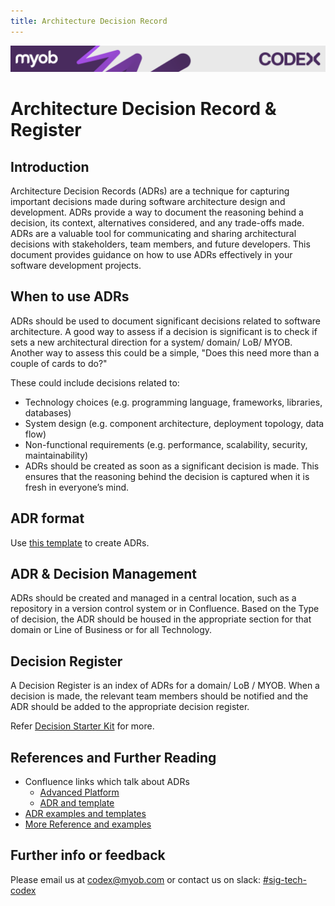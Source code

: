 ```yaml
---
title: Architecture Decision Record
---
```

<!-- confluence-page-id: 9293956008 -->
![](../assets/BANNER.png)

# Architecture Decision Record & Register

## Introduction

Architecture Decision Records (ADRs) are a technique for capturing important decisions made during software architecture design and development. ADRs provide a way to document the reasoning behind a decision, its context, alternatives considered, and any trade-offs made. ADRs are a valuable tool for communicating and sharing architectural decisions with stakeholders, team members, and future developers.
This document provides guidance on how to use ADRs effectively in your software development projects.

## When to use ADRs

ADRs should be used to document significant decisions related to software architecture. A good way to assess if a decision is significant is to check if sets a new architectural direction for a system/ domain/ LoB/ MYOB. Another way to assess this could be a simple, "Does this need more than a couple of cards to do?"

These could include decisions related to:

- Technology choices (e.g. programming language, frameworks, libraries, databases)
- System design (e.g. component architecture, deployment topology, data flow)
- Non-functional requirements (e.g. performance, scalability, security, maintainability)
- ADRs should be created as soon as a significant decision is made. This ensures that the reasoning behind the decision is captured when it is fresh in everyone’s mind.

## ADR format

Use [this template](https://myobconfluence.atlassian.net/wiki/spaces/TEC/pages/9329901632/Template+-+Architecture+Decision+Record) to create ADRs.

## ADR & Decision Management

ADRs should be created and managed in a central location, such as a repository in a version control system or in Confluence. Based on the Type of decision, the ADR should be housed in the appropriate section for that domain or Line of Business or for all Technology.

## Decision Register

A Decision Register is an index of ADRs for a domain/ LoB / MYOB. When a decision is made, the relevant team members should be notified and the ADR should be added to the appropriate decision register.

Refer [Decision Starter Kit](./decision-framework.md) for more.

## References and Further Reading

- Confluence links which talk about ADRs
  - [Advanced Platform](https://myobconfluence.atlassian.net/wiki/spaces/ADVPF/pages/9034401710/Architecture+Decision+Records?NO_SSR=1)
  - [ADR and template](https://myobconfluence.atlassian.net/wiki/spaces/COS/pages/1250069950/Architecture+Decision+Record+Template)
- [ADR examples and templates](https://adr.github.io/)
- [More Reference and examples](https://github.com/joelparkerhenderson/architecture-decision-record)

## Further info or feedback

Please email us at <codex@myob.com> or contact us on slack: [#sig-tech-codex](https://myob.slack.com/archives/C02N8ADPGUX)
